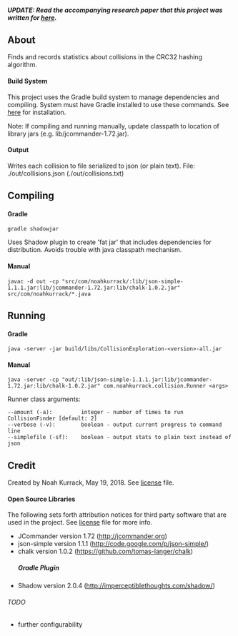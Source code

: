 ##### UPDATE: Read the accompanying research paper that this project was written for [here](./write-up.pdf).

## About
Finds and records statistics about collisions in the CRC32 hashing algorithm.

#### Build System
This project uses the Gradle build system to manage dependencies and compiling. System must have Gradle installed to use these commands. See  [here](https://gradle.org/) for installation.

Note: If compiling and running manually, update classpath to location of library jars (e.g. lib/jcommander-1.72.jar).

#### Output
   Writes each collision to file serialized to json (or plain text).
   File: ./out/collisions.json (./out/collisions.txt)

## Compiling
#### Gradle
    gradle shadowjar
Uses Shadow plugin to create 'fat jar' that includes dependencies for distribution. Avoids trouble with java classpath mechanism.

#### Manual
    javac -d out -cp "src/com/noahkurrack/:lib/json-simple-1.1.1.jar:lib/jcommander-1.72.jar:lib/chalk-1.0.2.jar" src/com/noahkurrack/*.java

## Running
#### Gradle
    java -server -jar build/libs/CollisionExploration-<version>-all.jar
#### Manual
    java -server -cp "out/:lib/json-simple-1.1.1.jar:lib/jcommander-1.72.jar:lib/chalk-1.0.2.jar" com.noahkurrack.collision.Runner <args>


Runner class arguments:

    --amount (-a):         integer - number of times to run CollisionFinder [default: 2]
    --verbose (-v):        boolean - output current progress to command line
    --simplefile (-sf):    boolean - output stats to plain text instead of json

## Credit
Created by Noah Kurrack, May 19, 2018. See [license](./license) file.
#### Open Source Libraries
   The following sets forth attribution notices for third party software that are used in the project. See [license](./license) file for more info.
- JCommander version 1.72 (http://jcommander.org)
- json-simple version 1.1.1 (http://code.google.com/p/json-simple/)
- chalk version 1.0.2 (https://github.com/tomas-langer/chalk)
  ##### Gradle Plugin
- Shadow version 2.0.4 (http://imperceptiblethoughts.com/shadow/)

###### TODO

- further configurability